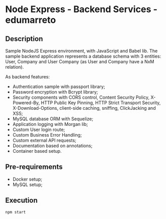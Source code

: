 # Node Express - Backend Services - edumarreto


## Description

Sample NodeJS Express environment, with JavaScript and Babel lib.  The sample backend application represents a database schema with 3 entities: User, Company and User Company (as User and Company have a NxM relation).

As backend features:

 - Authentication sample with passport library;
 - Password encryption with Bcrypt library;
 - Security components with CORS control, Content Security Policy, X-Powered-By, HTTP Public Key Pinning, HTTP Strict Transport Security, X-Download-Options, client-side caching, sniffing, ClickJacking and XSS;
 - MySQL database ORM with Sequelize;
 - Application logging with Morgan lib;
 - Custom User login route;
 - Custom Business Error Handling;
 - Custom external API requests;
 - Documentation based on annotations;
 - Container based setup.

## Pre-requirements

 - Docker setup;
 - MySQL setup;

## Execution

    npm start

